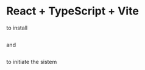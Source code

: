 # React + TypeScript + Vite

to install

```yarn install
```

and 

```yarn start
```

to initiate the sistem
